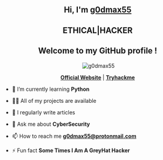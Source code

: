 <h2 align="center">Hi, I'm <a href="https://www.instagram.com/g0dmax55">g0dmax55</a></h2>
<h2 align="center">ETHICAL|HACKER</h2>
<h2 align="center">Welcome to my GitHub profile !</h2> 
 <p align="center">&nbsp;<img align="center" src="https://github-readme-stats.vercel.app/api?username=g0dmax55&theme=algolia&show_icons=true" alt="g0dmax55"/></p>
</p>                                                                                                              
<p align="center">   <strong><a href="https://g0dmax55.github.io/">Official Website</a></strong> | <strong><a href="https://tryhackme.com/p/g0dmax55">Tryhackme</a></strong>

- 🌱 I’m currently learning **Python**

- 👨‍💻 All of my projects are available

- 📝 I regularly write articles 

- 💬 Ask me about **CyberSecurity**

- 📫 How to reach me **g0dmax55@protonmail.com**

- ⚡ Fun fact **Some Times I Am A GreyHat Hacker**
 
 <script src="https://tryhackme.com/badge/289188"></script>



